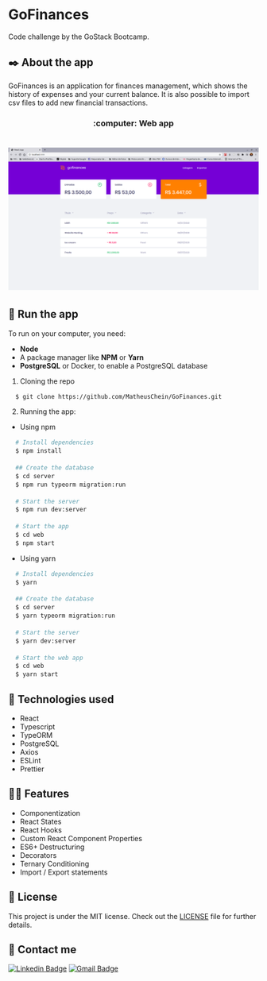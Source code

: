
# GoFinances

Code challenge by the GoStack Bootcamp.

## :black_nib: About the app

GoFinances is an application for finances management, which shows the history of expenses and your current balance. It is also possible to import csv files to add new financial transactions.

<h3 align="center"> :computer: Web app </h3>

<h1 align="center">
    <img alt="Web" src=".github/print.png" width="900px">
</h1>

## :rocket: Run the app

To run on your computer, you need:
  - **Node**
  - A package manager like **NPM** or **Yarn**
  - **PostgreSQL** or Docker, to enable a PostgreSQL database

1. Cloning the repo

```sh
  $ git clone https://github.com/MatheusChein/GoFinances.git
```

2. Running the app:
  - Using npm

```sh
  # Install dependencies
  $ npm install

  ## Create the database
  $ cd server
  $ npm run typeorm migration:run

  # Start the server
  $ npm run dev:server

  # Start the app
  $ cd web
  $ npm start
```
 - Using yarn

```sh
  # Install dependencies
  $ yarn

  ## Create the database
  $ cd server
  $ yarn typeorm migration:run

  # Start the server
  $ yarn dev:server

  # Start the web app
  $ cd web
  $ yarn start
```
## :toolbox: Technologies used

<ul>
<li>React</li>
<li>Typescript</li>
<li>TypeORM</li>
<li>PostgreSQL</li>
<li>Axios</li>
<li>ESLint</li>
<li>Prettier</li>
</ul>

## :man_technologist: Features

<ul>
<li>Componentization</li>
<li>React States</li>
<li>React Hooks</li>
<li>Custom React Component Properties</li>
<li>ES6+ Destructuring</li>
<li>Decorators</li>
<li>Ternary Conditioning</li>
<li>Import / Export statements</li>
</ul>

## :memo: License

This project is under the MIT license. Check out the [LICENSE](LICENSE.md) file for further details.

## :briefcase: Contact me <br>

[![Linkedin Badge](https://img.shields.io/badge/-MatheusChein-blue?style=flat-square&logo=Linkedin&logoColor=white&link=https://www.linkedin.com/in/matheus-chein/)](https://www.linkedin.com/in/matheus-chein/) 
[![Gmail Badge](https://img.shields.io/badge/-matheuschein@gmail.com-c14438?style=flat-square&logo=Gmail&logoColor=white&link=mailto:matheuschein@gmail.com)](mailto:matheuschein@gmail.com)
